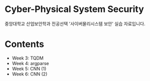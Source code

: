 # Cyber-Physical System Security

중앙대학교 산업보안학과 전공선택 '사이버물리시스템 보안' 실습 자료입니다.

# Contents
- Week 3: TQDM
- Week 4: argparse
- Week 5: CNN (1)
- Week 6: CNN (2)
